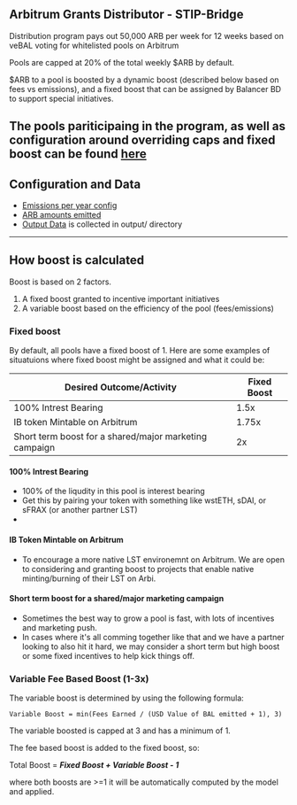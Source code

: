 ## Arbitrum Grants Distributor  - STIP-Bridge
Distribution program pays out 50,000 ARB per week for 12 weeks based on veBAL voting for whitelisted pools on Arbitrum

Pools are capped at 20% of the total weekly $ARB by default.

$ARB to a pool is boosted by a dynamic boost (described below based on fees vs emissions), and a fixed boost that can be assigned by Balancer BD to support special initiatives.

The pools pariticipaing in the program, as well as configuration around overriding caps and fixed boost can be found [here](https://github.com/BalancerMaxis/arbitrum_grants_distributor/blob/main/automation/arbitrum_stip_bridge_start_q2_2024.py#L29)
---

## Configuration and Data
- [Emissions per year config](https://github.com/BalancerMaxis/arbitrum_grants_distributor/blob/main/automation/emissions_per_year.py)
- [ARB amounts emitted](https://github.com/BalancerMaxis/arbitrum_grants_distributor/blob/main/automation/constants.py#L12)
- [Output Data](https://github.com/BalancerMaxis/STIP_automation/tree/main/output) is collected in output/ directory

---

## How boost is calculated

Boost is based on 2 factors.

1. A fixed boost granted to incentive important initiatives
2. A variable boost based on the efficiency of the pool (fees/emissions)

### Fixed boost
By default, all pools have a fixed boost of 1.  Here are some examples of situatuions where fixed boost might be assigned and what it could be:

| Desired Outcome/Activity                               | Fixed Boost |
|--------------------------------------------------------|-------------|
| 100% Intrest Bearing                                   | 1.5x        |
| IB token Mintable on Arbitrum                          | 1.75x       |
| Short term boost for a shared/major marketing campaign | 2x          |

#### 100% Intrest Bearing    
- 100% of the liqudity in this pool is interest bearing
- Get this by pairing your token with something like wstETH, sDAI, or sFRAX (or another partner LST)
- 
#### IB Token Mintable on Arbitrum
- To encourage a more native LST environemnt on Arbitrum.  We are open to considering and granting boost to projects that enable native minting/burning of their LST on Arbi.

#### Short term boost for a shared/major marketing campaign
- Sometimes the best way to grow a pool is fast, with lots of incentives and marketing push.
- In cases where it's all comming together like that and we have a partner looking to also hit it hard, we may consider a short term but high boost or some fixed incentives to help kick things off.


### Variable Fee Based Boost (1-3x)
The variable boost is determined by using the following formula:

`Variable Boost = min(Fees Earned / (USD Value of BAL emitted + 1), 3)`

The variable boosted is capped at 3 and has a minimum of 1.  

The fee based boost is added to the fixed boost, so:

Total Boost = **_Fixed Boost + Variable Boost - 1_** 

where both boosts are >=1 it will be automatically computed by the model and applied. 
